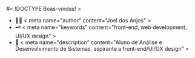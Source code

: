 #< !DOCTYPE Boas-vindas! >

- 👨‍💻 < meta name="author" content="Joel dos Anjos" >
- 🗝 < meta name="keywords" content="front-end, web development, UI/UX design" >
- 💬 < meta name="description" content="Aluno de Análise e Desenvolvimento de Sistemas, aspirante a front-end/UI/UX design" >
